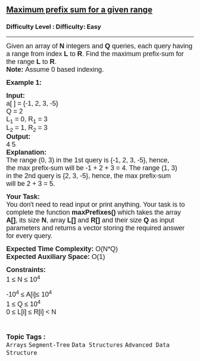<h2><a href="https://www.geeksforgeeks.org/problems/maximum-prefix-sum-for-a-given-range0227/1?utm_source=geeksforgeeks&utm_medium=ml_article_practice_tab&utm_campaign=article_practice_tab">Maximum prefix sum for a given range</a></h2><h3>Difficulty Level : Difficulty: Easy</h3><hr><div class="problems_problem_content__Xm_eO"><p><span style="font-size: 18px;"><span style="font-family: arial,helvetica,sans-serif;">Given an array of <strong>N</strong> integers and <strong>Q</strong> queries, each query having a range from index&nbsp;<strong>L</strong> to <strong>R</strong>. Find the maximum prefix-sum for the range <strong>L</strong> to <strong>R</strong>.<br><strong>Note: </strong>Assume 0 based indexing.</span></span></p>
<p><span style="font-size: 18px;"><span style="font-family: arial,helvetica,sans-serif;"><strong>Example 1:</strong></span></span></p>
<pre><span style="font-size: 18px;"><span style="font-family: arial,helvetica,sans-serif;"><strong>Input:</strong> 
a[ ] = {-1, 2, 3, -5} 
Q = 2
L<sub>1</sub> = 0, R<sub>1</sub> = 3
L<sub>2</sub> = 1, R<sub>2</sub> = 3
<strong>Output:</strong>
4 5<strong>
Explanation:</strong>
The range (0, 3) in the 1st query is {-1, 2, 3, -5}, hence, 
the max prefix-sum will be -1 + 2 + 3 = 4. The range (1, 3) 
in the 2nd query is {2, 3, -5}, hence, the max prefix-sum 
will be 2 + 3 = 5.</span></span></pre>
<p><span style="font-size: 18px;"><span style="font-family: arial,helvetica,sans-serif;"><strong>Your Task:&nbsp;&nbsp;</strong><br>You don't need to read input or print anything. Your task is to complete the function&nbsp;<strong>maxPrefixes()</strong>&nbsp;which takes the array <strong>A[]</strong>, its size <strong>N</strong>, array<strong> L[] </strong>and<strong> R[] </strong>and&nbsp;their size <strong>Q </strong>as input parameters and returns a vector storing the required answer for every query.</span></span></p>
<p><span style="font-size: 18px;"><span style="font-family: arial,helvetica,sans-serif;"><strong>Expected Time Complexity:</strong> O(N*Q)<br><strong>Expected Auxiliary Space:</strong> O(1)</span></span></p>
<p><span style="font-size: 18px;"><span style="font-family: arial,helvetica,sans-serif;"><strong>Constraints: </strong><br>1 ≤ N&nbsp;≤&nbsp;10<sup>4</sup></span></span></p>
<p><span style="font-size: 18px;"><span style="font-family: arial,helvetica,sans-serif;">-10<sup>4</sup> ≤ A[i]≤&nbsp;10<sup>4</sup><br>1 ≤&nbsp;Q ≤&nbsp;10<sup>4</sup><br>0 ≤&nbsp;L[i] ≤&nbsp;R[i] &lt; N</span></span></p></div><br><p><span style=font-size:18px><strong>Topic Tags : </strong><br><code>Arrays</code>&nbsp;<code>Segment-Tree</code>&nbsp;<code>Data Structures</code>&nbsp;<code>Advanced Data Structure</code>&nbsp;
